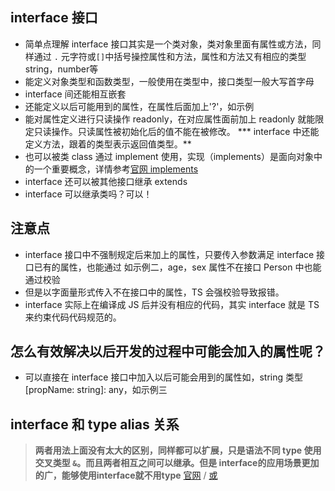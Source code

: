 ## interface 接口
* 简单点理解 interface 接口其实是一个类对象，类对象里面有属性或方法，同样通过 `.` 元字符或`[]`中括号操控属性和方法，属性和方法又有相应的类型 string，number等
* 能定义对象类型和函数类型，一般使用在类型中，接口类型一般大写首字母
* interface 间还能相互嵌套
* 还能定义以后可能用到的属性，在属性后面加上'?'，如示例
* 能对属性定义进行只读操作 readonly，在对应属性面前加上 readonly 就能限定只读操作。只读属性被初始化后的值不能在被修改。
*** interface 中还能定义方法，跟着的类型表示返回值类型。**
* 也可以被类 class 通过 implement 使用，实现（implements）是面向对象中的一个重要概念，详情参考[官网 implements](https://www.typescriptlang.org/docs/handbook/interfaces.html)
* interface 还可以被其他接口继承 extends
* interface 可以继承类吗？可以！

## 注意点
* interface 接口中不强制规定后来加上的属性，只要传入参数满足 interface 接口已有的属性，也能通过 如示例二，age，sex 属性不在接口 Person 中也能通过校验
* 但是以字面量形式传入不在接口中的属性，TS 会强校验导致报错。
* interface 实际上在编译成 JS 后并没有相应的代码，其实 interface 就是 TS 来约束代码代码规范的。

## 怎么有效解决以后开发的过程中可能会加入的属性呢？
* 可以直接在 interface 接口中加入以后可能会用到的属性如，string 类型 [propName: string]: any，如示例三

## interface 和 type alias 关系
>__两者用法上面没有太大的区别，同样都可以扩展，只是语法不同 type 使用交叉类型 `&`。而且两者相互之间可以继承。但是 interface的应用场景更加的广，能够使用interface就不用type__
[官网](https://www.typescriptlang.org/docs/handbook/advanced-types.html#type-aliases) / [或](https://github.com/SunshowerC/blog/issues/7)
